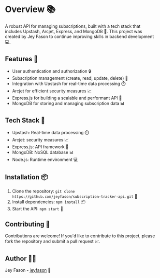 # Overview 📚

A robust API for managing subscriptions, built with a tech stack that includes Upstash, Arcjet, Express, and MongoDB 🤖. This project was created by Jey Fason to continue improving skills in backend development 💻.

## Features 🎉

- User authentication and authorization 🔒
- Subscription management (create, read, update, delete) 📝
- Integration with Upstash for real-time data processing ⏱️
- Arcjet for efficient security measures 📈
- Express.js for building a scalable and performant API 🚀
- MongoDB for storing and managing subscription data 📊

## Tech Stack 🤖

- Upstash: Real-time data processing ⏱️
- Arcjet: security measures 📈
- Express.js: API framework 🚀
- MongoDB: NoSQL database 📊
- Node.js: Runtime environment 💻

## Installation 📦

1. Clone the repository: `git clone https://github.com/jeyfason/subscription-tracker-api.git` 📁
2. Install dependencies: `npm install` 📦
3. Start the API: `npm start` 🚀

## Contributing 🤝

Contributions are welcome! If you'd like to contribute to this project, please fork the repository and submit a pull request 📈.

## Author 👨‍💻

Jey Fason - [jeyfason](https://github.com/jeyfason) 👋
